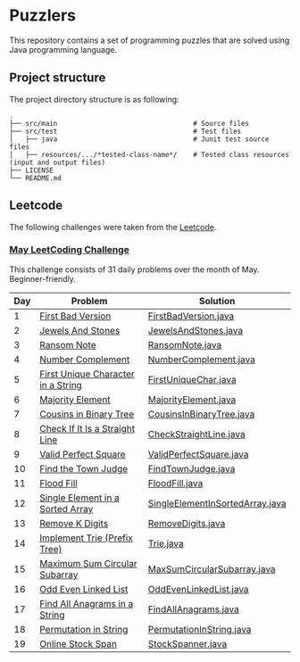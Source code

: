 # Puzzlers
This repository contains a set of programming puzzles that are solved using Java programming language.

## Project structure
The project directory structure is as following:

    .
    ├── src/main                                  # Source files
    ├── src/test                                  # Test files
    │   ├── java                                  # Junit test source files
    │   ├── resources/.../*tested-class-name*/    # Tested class resources (input and output files)
    ├── LICENSE
    └── README.md

## Leetcode
The following challenges were taken from the [Leetcode](https://leetcode.com/).

### [May LeetCoding Challenge](https://leetcode.com/explore/featured/card/may-leetcoding-challenge/)
This challenge consists of 31 daily problems over the month of May. Beginner-friendly.

| Day | Problem | Solution |
| --- | ------------- | --- |
| 1   | [First Bad Version](https://leetcode.com/explore/featured/card/may-leetcoding-challenge/534/week-1-may-1st-may-7th/3316/) | [FirstBadVersion.java](src/main/java/com/chizganov/puzzlers/leetcode/may/FirstBadVersion.java) |
| 2   | [Jewels And Stones](https://leetcode.com/explore/featured/card/may-leetcoding-challenge/534/week-1-may-1st-may-7th/3317/) | [JewelsAndStones.java](src/main/java/com/chizganov/puzzlers/leetcode/may/JewelsAndStones.java) |
| 3   | [Ransom Note](https://leetcode.com/explore/featured/card/may-leetcoding-challenge/534/week-1-may-1st-may-7th/3318/) | [RansomNote.java](src/main/java/com/chizganov/puzzlers/leetcode/may/RansomNote.java) |
| 4   | [Number Complement](https://leetcode.com/explore/featured/card/may-leetcoding-challenge/534/week-1-may-1st-may-7th/3319/) | [NumberComplement.java](src/main/java/com/chizganov/puzzlers/leetcode/may/NumberComplement.java) |
| 5   | [First Unique Character in a String](https://leetcode.com/explore/featured/card/may-leetcoding-challenge/534/week-1-may-1st-may-7th/3320/) | [FirstUniqueChar.java](src/main/java/com/chizganov/puzzlers/leetcode/may/FirstUniqueChar.java) |
| 6   | [Majority Element](https://leetcode.com/explore/featured/card/may-leetcoding-challenge/534/week-1-may-1st-may-7th/3321/) | [MajorityElement.java](src/main/java/com/chizganov/puzzlers/leetcode/may/MajorityElement.java) |
| 7   | [Cousins in Binary Tree](https://leetcode.com/explore/featured/card/may-leetcoding-challenge/534/week-1-may-1st-may-7th/3322/) | [CousinsInBinaryTree.java](src/main/java/com/chizganov/puzzlers/leetcode/may/CousinsInBinaryTree.java) |
| 8   | [Check If It Is a Straight Line](https://leetcode.com/explore/featured/card/may-leetcoding-challenge/535/week-2-may-8th-may-14th/3323/) | [CheckStraightLine.java](src/main/java/com/chizganov/puzzlers/leetcode/may/CheckStraightLine.java) |
| 9   | [Valid Perfect Square](https://leetcode.com/explore/featured/card/may-leetcoding-challenge/535/week-2-may-8th-may-14th/3324/) | [ValidPerfectSquare.java](src/main/java/com/chizganov/puzzlers/leetcode/may/ValidPerfectSquare.java) |
| 10  | [Find the Town Judge](https://leetcode.com/explore/challenge/card/may-leetcoding-challenge/535/week-2-may-8th-may-14th/3325/) | [FindTownJudge.java](src/main/java/com/chizganov/puzzlers/leetcode/may/FindTownJudge.java) |
| 11  | [Flood Fill](https://leetcode.com/explore/challenge/card/may-leetcoding-challenge/535/week-2-may-8th-may-14th/3326/) | [FloodFill.java](src/main/java/com/chizganov/puzzlers/leetcode/may/FloodFill.java) |
| 12  | [Single Element in a Sorted Array](https://leetcode.com/explore/challenge/card/may-leetcoding-challenge/535/week-2-may-8th-may-14th/3327/) | [SingleElementInSortedArray.java](src/main/java/com/chizganov/puzzlers/leetcode/may/SingleElementInSortedArray.java) |
| 13  | [Remove K Digits](https://leetcode.com/explore/challenge/card/may-leetcoding-challenge/535/week-2-may-8th-may-14th/3328/) | [RemoveDigits.java](src/main/java/com/chizganov/puzzlers/leetcode/may/RemoveDigits.java) |
| 14  | [Implement Trie (Prefix Tree)](https://leetcode.com/explore/challenge/card/may-leetcoding-challenge/535/week-2-may-8th-may-14th/3329/) | [Trie.java](src/main/java/com/chizganov/puzzlers/leetcode/may/Trie.java) |
| 15  | [Maximum Sum Circular Subarray](https://leetcode.com/explore/challenge/card/may-leetcoding-challenge/536/week-3-may-15th-may-21st/3330/) | [MaxSumCircularSubarray.java](src/main/java/com/chizganov/puzzlers/leetcode/may/MaxSumCircularSubarray.java) |
| 16  | [Odd Even Linked List](https://leetcode.com/explore/challenge/card/may-leetcoding-challenge/536/week-3-may-15th-may-21st/3331/) | [OddEvenLinkedList.java](src/main/java/com/chizganov/puzzlers/leetcode/may/OddEvenLinkedList.java) |
| 17  | [Find All Anagrams in a String](https://leetcode.com/explore/challenge/card/may-leetcoding-challenge/536/week-3-may-15th-may-21st/3332/) | [FindAllAnagrams.java](src/main/java/com/chizganov/puzzlers/leetcode/may/FindAllAnagrams.java) |
| 18  | [Permutation in String](https://leetcode.com/explore/challenge/card/may-leetcoding-challenge/536/week-3-may-15th-may-21st/3333/) | [PermutationInString.java](src/main/java/com/chizganov/puzzlers/leetcode/may/PermutationInString.java) |
| 19  | [Online Stock Span](https://leetcode.com/explore/challenge/card/may-leetcoding-challenge/536/week-3-may-15th-may-21st/3334/) | [StockSpanner.java](src/main/java/com/chizganov/puzzlers/leetcode/may/StockSpanner.java) |
